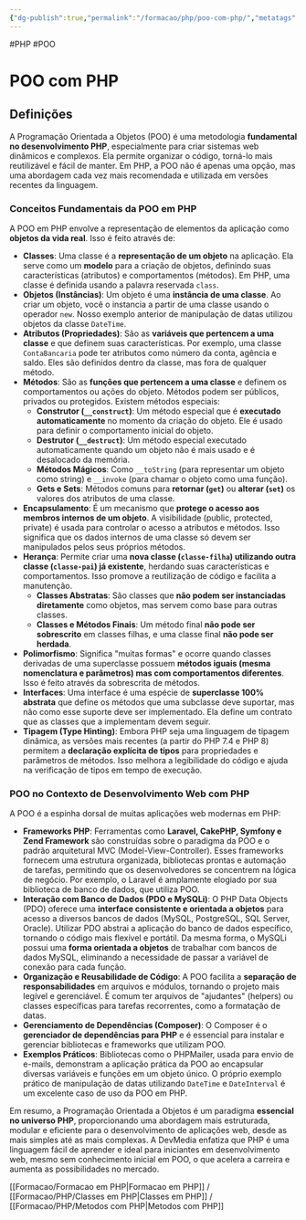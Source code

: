 ```yaml
---
{"dg-publish":true,"permalink":"/formacao/php/poo-com-php/","metatags":{"description":"exemplos de códigos de desenvolvimento web"},"noteIcon":2,"updated":"2025-08-24T17:48:05.935-03:00"}
---
```


#PHP #POO

# POO com PHP

## Definições

A Programação Orientada a Objetos (POO) é uma metodologia **fundamental no desenvolvimento PHP**, especialmente para criar sistemas web dinâmicos e complexos. Ela permite organizar o código, torná-lo mais reutilizável e fácil de manter. Em PHP, a POO não é apenas uma opção, mas uma abordagem cada vez mais recomendada e utilizada em versões recentes da linguagem.

### Conceitos Fundamentais da POO em PHP

A POO em PHP envolve a representação de elementos da aplicação como **objetos da vida real**. Isso é feito através de:

- **Classes**: Uma classe é a **representação de um objeto** na aplicação. Ela serve como um **modelo** para a criação de objetos, definindo suas características (atributos) e comportamentos (métodos). Em PHP, uma classe é definida usando a palavra reservada `class`.
- **Objetos (Instâncias)**: Um objeto é uma **instância de uma classe**. Ao criar um objeto, você o instancia a partir de uma classe usando o operador `new`. Nosso exemplo anterior de manipulação de datas utilizou objetos da classe `DateTime`.
- **Atributos (Propriedades)**: São as **variáveis que pertencem a uma classe** e que definem suas características. Por exemplo, uma classe `ContaBancaria` pode ter atributos como número da conta, agência e saldo. Eles são definidos dentro da classe, mas fora de qualquer método.
- **Métodos**: São as **funções que pertencem a uma classe** e definem os comportamentos ou ações do objeto. Métodos podem ser públicos, privados ou protegidos. Existem métodos especiais:
    - **Construtor (`__construct`)**: Um método especial que é **executado automaticamente** no momento da criação do objeto. Ele é usado para definir o comportamento inicial do objeto.
    - **Destrutor (`__destruct`)**: Um método especial executado automaticamente quando um objeto não é mais usado e é desalocado da memória.
    - **Métodos Mágicos**: Como `__toString` (para representar um objeto como string) e `__invoke` (para chamar o objeto como uma função).
    - **Gets e Sets**: Métodos comuns para **retornar (`get`)** ou **alterar (`set`)** os valores dos atributos de uma classe.
- **Encapsulamento**: É um mecanismo que **protege o acesso aos membros internos de um objeto**. A visibilidade (public, protected, private) é usada para controlar o acesso a atributos e métodos. Isso significa que os dados internos de uma classe só devem ser manipulados pelos seus próprios métodos.
- **Herança**: Permite criar uma **nova classe (`classe-filha`) utilizando outra classe (`classe-pai`) já existente**, herdando suas características e comportamentos. Isso promove a reutilização de código e facilita a manutenção.
    - **Classes Abstratas**: São classes que **não podem ser instanciadas diretamente** como objetos, mas servem como base para outras classes.
    - **Classes e Métodos Finais**: Um método final **não pode ser sobrescrito** em classes filhas, e uma classe final **não pode ser herdada**.
- **Polimorfismo**: Significa "muitas formas" e ocorre quando classes derivadas de uma superclasse possuem **métodos iguais (mesma nomenclatura e parâmetros) mas com comportamentos diferentes**. Isso é feito através da sobrescrita de métodos.
- **Interfaces**: Uma interface é uma espécie de **superclasse 100% abstrata** que define os métodos que uma subclasse deve suportar, mas não como esse suporte deve ser implementado. Ela define um contrato que as classes que a implementam devem seguir.
- **Tipagem (Type Hinting)**: Embora PHP seja uma linguagem de tipagem dinâmica, as versões mais recentes (a partir do PHP 7.4 e PHP 8) permitem a **declaração explícita de tipos** para propriedades e parâmetros de métodos. Isso melhora a legibilidade do código e ajuda na verificação de tipos em tempo de execução.

### POO no Contexto de Desenvolvimento Web com PHP

A POO é a espinha dorsal de muitas aplicações web modernas em PHP:

- **Frameworks PHP**: Ferramentas como **Laravel, CakePHP, Symfony e Zend Framework** são construídas sobre o paradigma da POO e o padrão arquitetural MVC (Model-View-Controller). Esses frameworks fornecem uma estrutura organizada, bibliotecas prontas e automação de tarefas, permitindo que os desenvolvedores se concentrem na lógica de negócio. Por exemplo, o Laravel é amplamente elogiado por sua biblioteca de banco de dados, que utiliza POO.
- **Interação com Banco de Dados (PDO e MySQLi)**: O PHP Data Objects (PDO) oferece uma **interface consistente e orientada a objetos** para acesso a diversos bancos de dados (MySQL, PostgreSQL, SQL Server, Oracle). Utilizar PDO abstrai a aplicação do banco de dados específico, tornando o código mais flexível e portátil. Da mesma forma, o MySQLi possui uma **forma orientada a objetos** de trabalhar com bancos de dados MySQL, eliminando a necessidade de passar a variável de conexão para cada função.
- **Organização e Reusabilidade de Código**: A POO facilita a **separação de responsabilidades** em arquivos e módulos, tornando o projeto mais legível e gerenciável. É comum ter arquivos de "ajudantes" (helpers) ou classes específicas para tarefas recorrentes, como a formatação de datas.
- **Gerenciamento de Dependências (Composer)**: O Composer é o **gerenciador de dependências para PHP** e é essencial para instalar e gerenciar bibliotecas e frameworks que utilizam POO.
- **Exemplos Práticos**: Bibliotecas como o PHPMailer, usada para envio de e-mails, demonstram a aplicação prática da POO ao encapsular diversas variáveis e funções em um objeto único. O próprio exemplo prático de manipulação de datas utilizando `DateTime` e `DateInterval` é um excelente caso de uso da POO em PHP.

Em resumo, a Programação Orientada a Objetos é um paradigma **essencial no universo PHP**, proporcionando uma abordagem mais estruturada, modular e eficiente para o desenvolvimento de aplicações web, desde as mais simples até as mais complexas. A DevMedia enfatiza que PHP é uma linguagem fácil de aprender e ideal para iniciantes em desenvolvimento web, mesmo sem conhecimento inicial em POO, o que acelera a carreira e aumenta as possibilidades no mercado.

[[Formacao/Formacao em PHP\|Formacao em PHP]] / [[Formacao/PHP/Classes em PHP\|Classes em PHP]] / [[Formacao/PHP/Metodos com PHP\|Metodos com PHP]]
